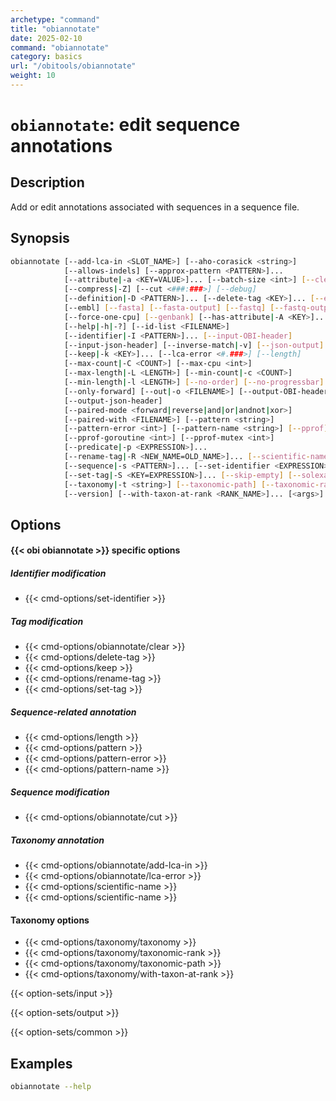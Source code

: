 ```yaml
---
archetype: "command"
title: "obiannotate"
date: 2025-02-10
command: "obiannotate"
category: basics
url: "/obitools/obiannotate"
weight: 10
---
```


# `obiannotate`: edit sequence annotations

## Description 

Add or edit annotations associated with sequences in a sequence file.

## Synopsis

```bash
obiannotate [--add-lca-in <SLOT_NAME>] [--aho-corasick <string>]
            [--allows-indels] [--approx-pattern <PATTERN>]...
            [--attribute|-a <KEY=VALUE>]... [--batch-size <int>] [--clear]
            [--compress|-Z] [--cut <###:###>] [--debug]
            [--definition|-D <PATTERN>]... [--delete-tag <KEY>]... [--ecopcr]
            [--embl] [--fasta] [--fasta-output] [--fastq] [--fastq-output]
            [--force-one-cpu] [--genbank] [--has-attribute|-A <KEY>]...
            [--help|-h|-?] [--id-list <FILENAME>]
            [--identifier|-I <PATTERN>]... [--input-OBI-header]
            [--input-json-header] [--inverse-match|-v] [--json-output]
            [--keep|-k <KEY>]... [--lca-error <#.###>] [--length]
            [--max-count|-C <COUNT>] [--max-cpu <int>]
            [--max-length|-L <LENGTH>] [--min-count|-c <COUNT>]
            [--min-length|-l <LENGTH>] [--no-order] [--no-progressbar]
            [--only-forward] [--out|-o <FILENAME>] [--output-OBI-header|-O]
            [--output-json-header]
            [--paired-mode <forward|reverse|and|or|andnot|xor>]
            [--paired-with <FILENAME>] [--pattern <string>]
            [--pattern-error <int>] [--pattern-name <string>] [--pprof]
            [--pprof-goroutine <int>] [--pprof-mutex <int>]
            [--predicate|-p <EXPRESSION>]...
            [--rename-tag|-R <NEW_NAME=OLD_NAME>]... [--scientific-name]
            [--sequence|-s <PATTERN>]... [--set-identifier <EXPRESSION>]
            [--set-tag|-S <KEY=EXPRESSION>]... [--skip-empty] [--solexa]
            [--taxonomy|-t <string>] [--taxonomic-path] [--taxonomic-rank]
            [--version] [--with-taxon-at-rank <RANK_NAME>]... [<args>]
```

## Options

#### {{< obi obiannotate >}} specific options

##### Identifier modification

- {{< cmd-options/set-identifier >}}

##### Tag modification

- {{< cmd-options/obiannotate/clear >}}
- {{< cmd-options/delete-tag >}}
- {{< cmd-options/keep >}}
- {{< cmd-options/rename-tag >}}
- {{< cmd-options/set-tag >}}

##### Sequence-related annotation

- {{< cmd-options/length >}}
- {{< cmd-options/pattern >}}
- {{< cmd-options/pattern-error >}}
- {{< cmd-options/pattern-name >}}

##### Sequence modification

- {{< cmd-options/obiannotate/cut >}}

##### Taxonomy annotation

- {{< cmd-options/obiannotate/add-lca-in >}}
- {{< cmd-options/obiannotate/lca-error >}}
- {{< cmd-options/scientific-name >}}
- {{< cmd-options/scientific-name >}}

#### Taxonomy options

- {{< cmd-options/taxonomy/taxonomy >}}
- {{< cmd-options/taxonomy/taxonomic-rank >}}
- {{< cmd-options/taxonomy/taxonomic-path >}}
- {{< cmd-options/taxonomy/with-taxon-at-rank >}}


{{< option-sets/input >}}

{{< option-sets/output >}}

{{< option-sets/common >}}

## Examples

```bash
obiannotate --help
```
